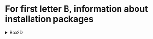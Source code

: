 # For first letter B, information about installation packages

<details>
<summary>Box2D</summary>

```
From repo    : anaconda
Short desc   : A 2D Physics Engine for Games
URL          : http://box2d.org/
License      : zlib
Descript     : Box2D is an open source C++ engine for simulating rigid bodies in 2D.
             : Box2D is developed by Erin Catto and has the zlib license.
             : While the zlib license does not require acknowledgement,
             : we encourage you to give credit to Box2D in your product.
```

</details>

